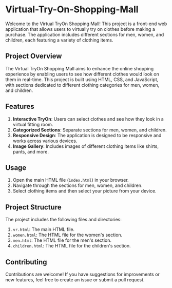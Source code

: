 # Virtual-Try-On-Shopping-Mall
Welcome to the Virtual TryOn Shopping Mall! 
This project is a front-end web application that allows users to virtually try on clothes before making a purchase. The application includes different sections for men, women, and children, each featuring a variety of clothing items.

## Project Overview
The Virtual TryOn Shopping Mall aims to enhance the online shopping experience by enabling users to see how different clothes would look on them in real-time. This project is built using HTML, CSS, and JavaScript, with sections dedicated to different clothing categories for men, women, and children.

## Features
1. **Interactive TryOn**: Users can select clothes and see how they look in a virtual fitting room.
2. **Categorized Sections**: Separate sections for men, women, and children.
3. **Responsive Design**: The application is designed to be responsive and works across various devices.
4. **Image Gallery**: Includes images of different clothing items like shirts, pants, and more.

## Usage
1. Open the main HTML file (`index.html`) in your browser.
2. Navigate through the sections for men, women, and children.
3. Select clothing items and then select your picture from your device.

## Project Structure
The project includes the following files and directories:
1. `vr.html`: The main HTML file.
2. `women.html`: The HTML file for the women's section.
3. `men.html`: The HTML file for the men's section.
4. `children.html`: The HTML file for the children's section.

## Contributing
Contributions are welcome! If you have suggestions for improvements or new features, feel free to create an issue or submit a pull request.
